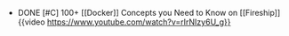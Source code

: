 - DONE [#C] 100+ [[Docker]] Concepts you Need to Know on [[Fireship]]
  {{video https://www.youtube.com/watch?v=rIrNIzy6U_g}}